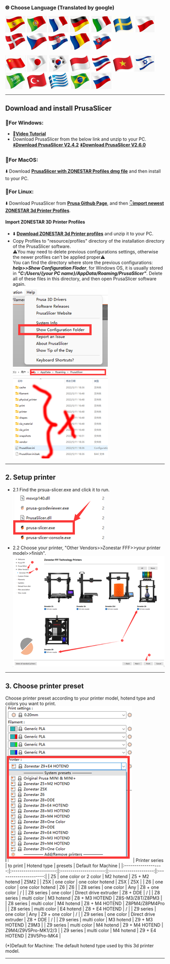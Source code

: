 ### :globe_with_meridians: Choose Language (Translated by google)
[![](../lanpic/ES.png)](https://github-com.translate.goog/ZONESTAR3D/Slicing-Guide/tree/master/PrusaSlicer?_x_tr_sl=en&_x_tr_tl=es)
[![](../lanpic/PT.png)](https://github-com.translate.goog/ZONESTAR3D/Slicing-Guide/tree/master/PrusaSlicer?_x_tr_sl=en&_x_tr_tl=pt)
[![](../lanpic/FR.png)](https://github-com.translate.goog/ZONESTAR3D/Slicing-Guide/tree/master/PrusaSlicer?_x_tr_sl=en&_x_tr_tl=fr)
[![](../lanpic/DE.png)](https://github-com.translate.goog/ZONESTAR3D/Slicing-Guide/tree/master/PrusaSlicer?_x_tr_sl=en&_x_tr_tl=de)
[![](../lanpic/IT.png)](https://github-com.translate.goog/ZONESTAR3D/Slicing-Guide/tree/master/PrusaSlicer?_x_tr_sl=en&_x_tr_tl=it)
[![](../lanpic/SW.png)](https://github-com.translate.goog/ZONESTAR3D/Slicing-Guide/tree/master/PrusaSlicer?_x_tr_sl=en&_x_tr_tl=sv)
[![](../lanpic/PL.png)](https://github-com.translate.goog/ZONESTAR3D/Slicing-Guide/tree/master/PrusaSlicer?_x_tr_sl=en&_x_tr_tl=pl)
[![](../lanpic/DK.png)](https://github-com.translate.goog/ZONESTAR3D/Slicing-Guide/tree/master/PrusaSlicer?_x_tr_sl=en&_x_tr_tl=da)
[![](../lanpic/CZ.png)](https://github-com.translate.goog/ZONESTAR3D/Slicing-Guide/tree/master/PrusaSlicer?_x_tr_sl=en&_x_tr_tl=cs)
[![](../lanpic/HR.png)](https://github-com.translate.goog/ZONESTAR3D/Slicing-Guide/tree/master/PrusaSlicer?_x_tr_sl=en&_x_tr_tl=hr)
[![](../lanpic/RO.png)](https://github-com.translate.goog/ZONESTAR3D/Slicing-Guide/tree/master/PrusaSlicer?_x_tr_sl=en&_x_tr_tl=ro)
[![](../lanpic/SK.png)](https://github-com.translate.goog/ZONESTAR3D/Slicing-Guide/tree/master/PrusaSlicer?_x_tr_sl=en&_x_tr_tl=sk)

[![](../lanpic/CN.png)](https://github-com.translate.goog/ZONESTAR3D/Slicing-Guide/tree/master/PrusaSlicer?_x_tr_sl=en&_x_tr_tl=zh-CN)
[![](../lanpic/JP.png)](https://github-com.translate.goog/ZONESTAR3D/Slicing-Guide/tree/master/PrusaSlicer?_x_tr_sl=en&_x_tr_tl=ja)
[![](../lanpic/KR.png)](https://github-com.translate.goog/ZONESTAR3D/Slicing-Guide/tree/master/PrusaSlicer?_x_tr_sl=en&_x_tr_tl=ko)
[![](../lanpic/ID.png)](https://github-com.translate.goog/ZONESTAR3D/Slicing-Guide/tree/master/PrusaSlicer?_x_tr_sl=en&_x_tr_tl=id)
[![](../lanpic/TH.png)](https://github-com.translate.goog/ZONESTAR3D/Slicing-Guide/tree/master/PrusaSlicer?_x_tr_sl=en&_x_tr_tl=th)
[![](../lanpic/VN.png)](https://github-com.translate.goog/ZONESTAR3D/Slicing-Guide/tree/master/PrusaSlicer?_x_tr_sl=en&_x_tr_tl=vi)
[![](../lanpic/IL.png)](https://github-com.translate.goog/ZONESTAR3D/Slicing-Guide/tree/master/PrusaSlicer?_x_tr_sl=en&_x_tr_tl=iw)
[![](../lanpic/SA.png)](https://github-com.translate.goog/ZONESTAR3D/Slicing-Guide/tree/master/PrusaSlicer?_x_tr_sl=en&_x_tr_tl=ar)
[![](../lanpic/TR.png)](https://github-com.translate.goog/ZONESTAR3D/Slicing-Guide/tree/master/PrusaSlicer?_x_tr_sl=en&_x_tr_tl=tr)
[![](../lanpic/GR.png)](https://github-com.translate.goog/ZONESTAR3D/Slicing-Guide/tree/master/PrusaSlicer?_x_tr_sl=en&_x_tr_tl=el)
[![](../lanpic/BR.png)](https://github-com.translate.goog/ZONESTAR3D/Slicing-Guide/tree/master/PrusaSlicer?_x_tr_sl=en&_x_tr_tl=pt)
[![](../lanpic/RU.png)](https://github-com.translate.goog/ZONESTAR3D/Slicing-Guide/tree/master/PrusaSlicer?_x_tr_sl=en&_x_tr_tl=ru)

-----
## Download and install PrusaSlicer
### :small_blue_diamond:For Windows: 
  - :movie_camera:[**Video Tutorial**](https://youtu.be/vCv0S4L7u30)         
  - Download PrusaSlicer from the below link and unzip to your PC.     
  [:arrow_down:**Download PrusaSlicer V2.4.2**][PrusaSlicer2.4.2] [:arrow_down:**Download PrusaSlicer V2.6.0**][PrusaSlicer2.6.0]       
  <!-- - You can Download PrusaSlicer from [**Prusa Github Page**](https://github.com/prusa3d/PrusaSlicer/releases), and then [:point_down:**import newest ZONESTAR 3d Printer Profiles**](#import-zonestar-3d-printer-profiles). -->
### :small_blue_diamond:For MacOS:  
:arrow_down: Download [**PrusaSlicer with ZONESTAR Profiles dmg file**](https://github.com/ZONESTAR3D/Slicing-Guide/releases/tag/2.4.2) and then install to your PC.
### :small_blue_diamond:For Linux:
:arrow_down: Download PrusaSlicer from [**Prusa Github Page**](https://github.com/prusa3d/PrusaSlicer/releases), and then [:point_down:**import newest ZONESTAR 3d Printer Profiles**](#import-zonestar-3d-printer-profiles).  

#### Import ZONESTAR 3D Printer Profiles
- :arrow_down: [**Download ZONESTAR 3d Printer profiles**](https://downgit.github.io/#/home?url=https:%2F%2Fgithub.com%2FZONESTAR3D%2FSlicing-Guide%2Ftree%2Fmaster%2FPrusaSlicer%2FProfiles) and unzip it to your PC.
- Copy Profiles to "resource/profiles" directory of the installation directory of the PrusaSlicer software.    
:warning:You may need to delete previous configurations settings, otherwise the newer profiles can't be applied proper:warning:      
You can find the directory where store the previous configurations: ***help>>Show Configuration Floder***, for Windows OS, it is usually stored in ***"C:/Users/{your PC name}/AppData/Roaming/PrusaSlicer"***. Delete all of these files in this directory, and then open PrusaSlicer software again.    
![0](./pic/0.png)![1](./pic/1.png)

-----
## 2. Setup printer
- 2.1 Find the prsua-slicer.exe and click it to run.    
![](pic/run1.png)
- 2.2 Choose your printer, "Other Vendors>>Zonestar FFF>>your printer model>>finish".    
![](pic/run2.png)

-----
## 3. Choose printer preset
Choose printer preset according to your printer model, hotend type and colors you want to print.   
![](pic/run3.png)
|     Printer series  |        to print        |      Hotend type       |          presets       | Default for Machine    |
|:-------------------:|:----------------------:|:----------------------:|:----------------------:|:----------------------:|
|          Z5         |   one color or 2 color |       M2 hotend        |     Z5 + M2 hotend     |      Z5M2              |
|          Z5X        |        one color       |    one color hotend    |        Z5X             |      Z5X               |
|          Z6         |        one color       |    one color hotend    |        Z6              |      Z6                |
|      Z8 series      |        one color       |        Any             |     Z8 + one color     |      /                 |
|      Z8 series      |        one color       | Direct drive extruder  |     Z8 + DDE           |      /                 |
|      Z8 series      |       multi color      |       M3 hotend        |     Z8 + M3 HOTEND     |    Z8S-M3/Z8T/Z8PM3    |
|      Z8 series      |       multi color      |       M4 hotend        |     Z8 + M4 HOTEND     |    Z8PM4/Z8PM4Pro      |
|      Z8 series      |       multi color      |       E4 hotend        |     Z8 + E4 HOTEND     |      /                 |
|      Z9 series      |        one color       |        Any             |     Z9 + one color     |      /                 |
|      Z9 series      |        one color       | Direct drive extruder  |     Z8 + DDE           |      /                 |
|      Z9 series      |       multi color      |       M3 hotend        |     Z9 + M3 HOTEND     |      Z9M3              |
|      Z9 series      |       multi color      |       M4 hotend        |     Z9 + M4 HOTEND     | Z9M4/Z9V5Pro-MK1/2/3   |
|      Z9 series      |       multi color      |       M4 hotend        |     Z9 + E4 HOTEND     |    Z9V5Pro-MK4         |

(*)Default for Machine: The default hotend type used by this 3d printer model.
<!-- 
- 3.1 Printer model: Z9V5Pro and Z9M4    
:pushpin: **Default Z9M4 & Z9V5Pro-MK1/2/3 equiped with a M4 hotend, Z9V5Pro-MK4 equiped with a E4 hotend.** 
  - If you print one color, choose "Z9 + One Color", no matter what type of hot end is installed on your machine.
  - If your printer installed a **M4 (4-IN-1-OUT mix color) hotend** and want to print as multi color, choose "Z9 + M4 HOTEND".     
  - If your printer installed a **E4 (4-IN-1-OUT Non-mix color) hotend** and want to print as multi color, choose "Z9 + E4 HOTEND".     
  - If you printer installed a **Direct Drive Extruder**, choose "Z9 + DDE".     

- 3.2 Printer model: Z9M3   
  :pushpin: **Default Z9M3 equiped with a M3 hotend** 
  - If you print one color, choose "Z9 + One Color", no matter what type of hot end is installed on your machine.  
  - If your printer installed a **M3 (3-IN-1-OUT mix color) hotend** and want to print as multi color, choose "Z9 + M3 HOTEND".    
  - If your printer installed a **M4 (4-IN-1-OUT mix color) hotend** and want to print as multi color, choose "Z9 + M4 HOTEND".   
  - If your printer installed a **E4 (4-IN-1-OUT Non-mix color) hotend** and want to print as multi color, choose "Z9 + E4 HOTEND".  
  - If your printer installed a Direct Drive Extruder, choose "Z9 + DDE".    

- 3.3 Printer model: Z8SM3/Z8T/Z8PM3/Z8PM4  
  :pushpin: **Default Z8SM3/Z8T/Z8PM3 equiped with a M3 hotend, Z8PM4 equiped with a M4 hotend** 
  - If you print one color, choose "Z8 + One Color", no matter what type of hot end is installed on your machine.  
  - If your printer installed a **M3 (3-IN-1-OUT mix color) hotend** and want to print as multi color, choose "Z8 + M3 HOTEND".    
  - If your printer installed a **M4 (4-IN-1-OUT mix color) hotend** and want to print as multi color, choose "Z8 + M4 HOTEND".   
  - If your printer installed a **E4 (4-IN-1-OUT Non-mix color) hotend** and want to print as multi color, choose "Z8 + E4 HOTEND".      
  - If your printer installed a Direct Drive Extruder, choose "Z8 + DDE".   
- 3.4 Printer model: Z5S-M2/D805S-M2, choose "Z5 + M2 HOTEND"  
- 3.5 Printer model: Z5X/Z6, , choose "Zonestar Z5X" or "Zonestar Z6" -->

<!-- -----
## 5. Slicing multi color 
**:warning:Please pay attention to distinguish the hot end type what you used is M4 (mix color) hot end or E4 (Non mix color) hot end. If your printer installed a M4 hot end, but you sliced by M4 hot end, it may cause block the hot end when printing, vice versa. If you don't know what's different between E4 and M4 hotend, please refder to [here](https://github.com/ZONESTAR3D/Upgrade-kit-guide/tree/main/HOTEND/FAQ_M4E4.md).**

### 5.1 Slicing multi color for M4 hotend  
- [:book: User guide](./PrusaSlicerGuide_M4.md)      
- :movie_camera:[Video Tutorial](https://youtu.be/_Ww2RFGlLNA)        
- :arrow_down: [Test gcode files](./test_gcode/M4/readme.md)    

### 5.2 Slicing multi color for E4 hotend
- [:book: User guide](./PrusaSlicerGuide_E4.md)   
- :movie_camera:[Video Tutorial](https://youtu.be/aets9JZ92iU)     
- :arrow_down: [Test gcode files](./test_gcode/E4/readme.md)    -->

-----
[PrusaSlicer2.4.2]: https://github.com/ZONESTAR3D/Slicing-Guide/releases/tag/PrusaSlicer2.4.2
[PrusaSlicer2.6.0]: https://github.com/ZONESTAR3D/Slicing-Guide/releases/tag/v2.6.0-alpha4-win64